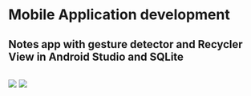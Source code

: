 <h1>Mobile Application development</h1>
<h2>Notes app with gesture detector and Recycler View in Android Studio
and SQLite<h2>
<img src="https://github.com/PriyankaSukumar22/Mobile-Application-Development-Android-/blob/main/NotesApp/AppScreenshots/emptynote.gif" width=auto height=auto></img>
<img src="https://github.com/PriyankaSukumar22/Mobile-Application-Development-Android-/blob/main/NotesApp/AppScreenshots/emptynote.gif" width=auto height=auto></img>
 
